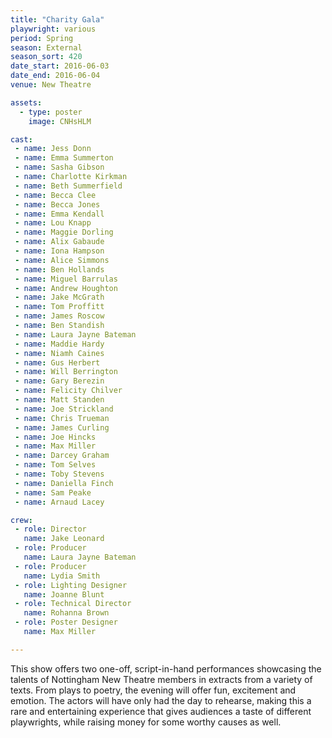 ```yaml
---
title: "Charity Gala"
playwright: various
period: Spring
season: External
season_sort: 420
date_start: 2016-06-03
date_end: 2016-06-04
venue: New Theatre

assets:
  - type: poster
    image: CNHsHLM

cast:
 - name: Jess Donn
 - name: Emma Summerton
 - name: Sasha Gibson
 - name: Charlotte Kirkman
 - name: Beth Summerfield
 - name: Becca Clee
 - name: Becca Jones
 - name: Emma Kendall
 - name: Lou Knapp
 - name: Maggie Dorling
 - name: Alix Gabaude
 - name: Iona Hampson
 - name: Alice Simmons
 - name: Ben Hollands
 - name: Miguel Barrulas
 - name: Andrew Houghton
 - name: Jake McGrath
 - name: Tom Proffitt
 - name: James Roscow
 - name: Ben Standish
 - name: Laura Jayne Bateman
 - name: Maddie Hardy
 - name: Niamh Caines
 - name: Gus Herbert
 - name: Will Berrington
 - name: Gary Berezin
 - name: Felicity Chilver
 - name: Matt Standen
 - name: Joe Strickland
 - name: Chris Trueman
 - name: James Curling
 - name: Joe Hincks
 - name: Max Miller
 - name: Darcey Graham
 - name: Tom Selves
 - name: Toby Stevens
 - name: Daniella Finch
 - name: Sam Peake
 - name: Arnaud Lacey

crew:
 - role: Director
   name: Jake Leonard
 - role: Producer
   name: Laura Jayne Bateman
 - role: Producer
   name: Lydia Smith
 - role: Lighting Designer
   name: Joanne Blunt
 - role: Technical Director
   name: Rohanna Brown
 - role: Poster Designer
   name: Max Miller

---
```


This show offers two one-off, script-in-hand performances showcasing the talents of Nottingham New Theatre members in extracts from a variety of texts. From plays to poetry, the evening will offer fun, excitement and emotion. The actors will have only had the day to rehearse, making this a rare and entertaining experience that gives audiences a taste of different playwrights, while raising money for some worthy causes as well.

